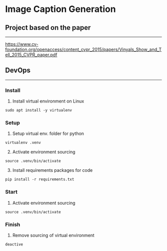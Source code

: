 # Image Caption Generation

## Project based on the paper
----
<https://www.cv-foundation.org/openaccess/content_cvpr_2015/papers/Vinyals_Show_and_Tell_2015_CVPR_paper.pdf>

## DevOps
----
### Install

1. Install virtual environment on Linux

```` 
sudo apt install -y virtualenv
````

### Setup

1. Setup virtual env. folder for python

````
virtualenv .venv
````

2. Activate environment sourcing

````
source .venv/bin/activate
````

3. Install requirements packages for code

````
pip install -r requirements.txt
````

### Start

1. Activate environment sourcing

````
source .venv/bin/activate
````

### Finish

1. Remove sourcing of virtual environment

````
deactive
````
